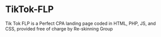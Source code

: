 # TikTok-FLP
Tik Tok FLP is a Perfect CPA landing page coded in HTML, PHP, JS, and CSS, provided free of charge by Re-skinning Group
